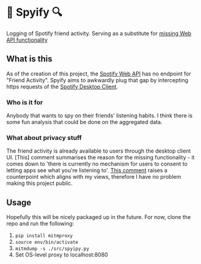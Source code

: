 # 🎵 Spyify 🔍

Logging of Spotify friend activity. Serving as a substitute for [missing Web API functionality](https://github.com/spotify/web-api/issues/83)

## What is this

As of the creation of this project, the [Spotify Web API](https://developer.spotify.com/documentation/web-api/) has no endpoint for "Friend Activity".
Spyify aims to awkwardly plug that gap by intercepting https requests of the [Spotify Desktop Client](https://www.spotify.com/uk/download/other/).

### Who is it for

Anybody that wants to spy on their friends' listening habits. I think there is some fun analysis that could be done on the aggregated data.

### What about privacy stuff

The friend activity is already available to users through the desktop client UI.
[This] comment summarises the reason for the missing functionality - it comes down to 'there is currently no mechanism for users to consent to letting apps see what you're listening to'.
[This comment](https://github.com/spotify/web-api/issues/83#issuecomment-311495141) raises a counterpoint which aligns with my views, therefore I have no problem making this project public.

## Usage

Hopefully this will be nicely packaged up in the future.
For now, clone the repo and run the following:
1. `pip install mitmproxy`
1. `source env/bin/activate`
1. `mitmdump -s ./src/spyipy.py`
1. Set OS-level proxy to localhost:8080

